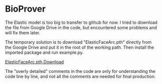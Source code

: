 # BioProver
The Elastic model is too big to transfer to github for now. I tried to download the file from Google Drive in the code, but encountered some problems and will fix them later. 

The temporary solution is to download "ElasticFaceArc.pth" directly from the Google Drive and put it in the root of the working path. Then install the imported package and run example.py.

[ElasticFaceArc.pth Download](https://drive.google.com/file/d/17MeoOkF7lnZMgi9bteN7SBr3MTr0Agdt/view)

The "overly detailed" comments in the code are only for understanding the code line by line, and not all the comments are needed for final production.

